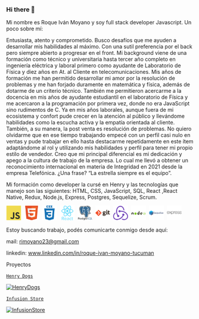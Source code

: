 ### Hi there 👋
Mi nombre es Roque Iván Moyano y soy full stack developer Javascript. Un poco sobre mí:

Entusiasta, atento y comprometido. Busco desafíos que me ayuden a desarrollar mis habilidades al máximo. Con una sutil preferencia por el back pero siempre abierto a progresar en el front. Mi background viene de una formación como técnico y universitaria hasta tercer año completo en ingeniería eléctrica y laboral primero como ayudante de Laboratorio de Física y diez años en At. al Cliente en telecomunicaciones. 
Mis años de formación me han permitido desarrollar mi amor por la resolución de problemas y me han forjado duramente en matemática y física, además de dotarme de un criterio técnico. También me permitieron acercarme a la docencia en mis años de ayudante estudiantil en el laboratorio de Física y me acercaron a la programación por primera vez, donde no era JavaScript sino rudimentos de C.
Ya en mis años laborales, aunque fuera de mi ecosistema y confort pude crecer en la atención al público y llevándome habilidades como la escucha activa y la empatía orientada al cliente. También, a su manera, la post venta es resolución de problemas. No quiero olvidarme que en ese tiempo trabajando empecé con un perfil casi nulo en ventas y pude trabajar en ello hasta destacarme repetidamente en este ítem adaptándome al rol y utilizando mis habilidades y perfil para tener mi propio estilo de vendedor.
Creo que mi principal diferencial es mi dedicación y apego a la cultura de trabajo de la empresa. Lo cual me llevó a obtener un reconocimiento internacional en materia de Integridad en 2021 desde la empresa Telefónica.
¿Una frase? “La estrella siempre es el equipo”.

Mi formación como developer la cursé en Henry y las tecnologías que manejo son las siguientes:
HTML, CSS, JavaScript, SQL, React ,React Native, Redux, Node.js, Express, Postgres, Sequelize, Scrum.
 
 
<div>
  <img src="https://github.com/devicons/devicon/blob/master/icons/javascript/javascript-original.svg" title="JavaScript" alt="JavaScript" width="40" height="40"/>&nbsp;
  <img src="https://github.com/devicons/devicon/blob/master/icons/html5/html5-original.svg" title="HTML5" alt="HTML" width="40" height="40"/>&nbsp;
  <img src="https://github.com/devicons/devicon/blob/master/icons/css3/css3-plain-wordmark.svg"  title="CSS3" alt="CSS" width="40" height="40"/>&nbsp;
  <img src="https://github.com/devicons/devicon/blob/master/icons/react/react-original-wordmark.svg" title="React" alt="React" width="40" height="40"/>&nbsp;
 <img src="https://github.com/devicons/devicon/blob/master/icons/postgresql/postgresql-original-wordmark.svg" title="PostgreSQL" alt="PostgreSQL" width="40" height="40"/>&nbsp;
 <img src="https://github.com/devicons/devicon/blob/master/icons/git/git-original-wordmark.svg" title="Git" alt="Git" width="40" height="40"/>&nbsp;
  <img src="https://github.com/devicons/devicon/blob/master/icons/redux/redux-original.svg" title="Redux" alt="Redux " width="40" height="40"/>&nbsp;
  <img src="https://github.com/devicons/devicon/blob/master/icons/nodejs/nodejs-original-wordmark.svg" title="NodeJS" alt="NodeJS" width="40" height="40"/>&nbsp;
  <img src="https://github.com/devicons/devicon/blob/master/icons/sequelize/sequelize-original-wordmark.svg" title="Sequelize" alt="Sequelize" width="40" height="40"/>&nbsp;
 <img src="https://github.com/devicons/devicon/blob/master/icons/express/express-original-wordmark.svg" title="ExpressJS" alt="ExpressJS" width="40" height="40"/>&nbsp;
</div>

Estoy buscando trabajo, podés comunicarte conmigo desde aquí:

mail: rimoyano23@gmail.com

linkedin: www.linkedin.com/in/roque-ivan-moyano-tucuman

<a> Proyectos </a>

<p>
  <a href="https://github.com/iblackpixel/PI-PT04" target="_blank">

    Henry Dogs
  </p>

<img src="https://user-images.githubusercontent.com/92038617/175162124-08367a88-276d-4828-acce-73edb0ef18b8.png" title="Henry Dogs" alt="HenryDogs" width="250" height="250"/>
<p>
  <a href="https://pf-gp1-deploy.vercel.app/" target="_blank">

    Infusion Store
  </p>
   
   <img src="https://user-images.githubusercontent.com/92038617/175163847-35a6a663-30aa-433c-8e7c-dde5e5323e3d.png" title="Infusion Store" alt="InfusionStore" width="250" height="250"/>

 

